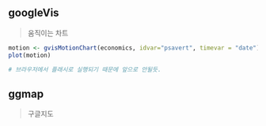 ## googleVis

> 움직이는 차트

```r
motion <- gvisMotionChart(economics, idvar="psavert", timevar = "date")
plot(motion)

# 브라우저에서 플래시로 실행되기 때문에 앞으로 안될듯.
```



## ggmap

> 구글지도

